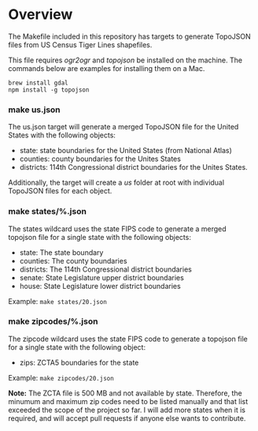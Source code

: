 # Overview

The Makefile included in this repository has targets to generate TopoJSON files from US Census Tiger Lines shapefiles.

This file requires *ogr2ogr* and *topojson* be installed on the machine. The commands below are examples for installing them on a Mac.

```
brew install gdal
npm install -g topojson
```

### make us.json

The us.json target will generate a merged TopoJSON file for the United States with the following objects:

+ state: state boundaries for the United States (from National Atlas)
+ counties: county boundaries for the Unites States
+ districts: 114th Congressional district boundaries for the Unites States. 

Additionally, the target will create a *us* folder at root with individual TopoJSON files for each object.



### make states/%.json

The states wildcard uses the state FIPS code to generate a merged topojson file for a single state with the following objects:

+ state: The state boundary
+ counties: The county boundaries
+ districts: The 114th Congressional district boundaries
+ senate: State Legislature upper district boundaries
+ house: State Legislature lower district boundaries

Example: `make states/20.json`



### make zipcodes/%.json

The zipcode wildcard uses the state FIPS code to generate a topojson file for a single state with the following object:

+ zips: ZCTA5 boundaries for the state

Example: `make zipcodes/20.json`

**Note:** The ZCTA file is 500 MB and not available by state. Therefore, the minumum and maximum zip codes need to be listed manually and that list exceeded the scope of the project so far. I will add more states when it is required, and will accept pull requests if anyone else wants to contribute.

